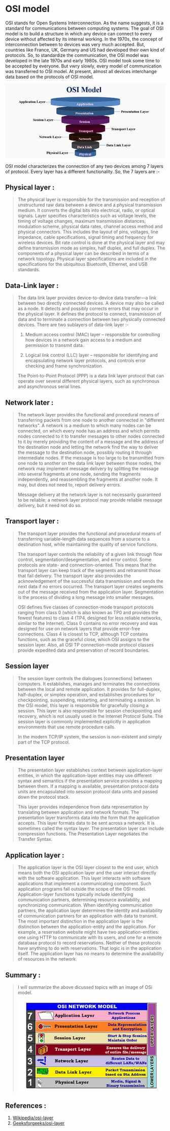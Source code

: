 # OSI model

OSI stands for Open Systems Interconnection. As the name suggests, it is a standard for communications between computing systems. The goal of OSI model is to build a structure in which any device can connect to every device without affected by its internal working. In the 1970s, the concept of interconnection between to devices was very much accepted. But, countries like France, UK, Germany and US had developed their own kind of protocols. So, to standardize the communication, the OSI model was developed in the late 1970s and early 1980s. OSI model took some time to be accepted by everyone. But vwry slowly, every model of communication was transferred to OSI model. At present, almost all devices interchange data based on the protocols of OSI model.

![OSI model](osi.png)

OSI model characterizes the connection of any two devices among 7 layers of protocol. Every layer has a different functionality. So, the 7 layers are :-

## Physical layer :
>The physical layer is responsible for the transmission and reception of unstructured raw data between a device and a physical transmission medium. It converts the digital bits into electrical, radio, or optical signals. Layer specifies characteristics such as voltage levels, the timing of voltage changes, maximum transmission distances, modulation scheme, physical data rates, channel access method and physical connectors. This includes the layout of pins, voltages, line impedance, cable specifications, signal timing and frequency for wireless devices. Bit rate control is done at the physical layer and may define transmission mode as simplex, half duplex, and full duplex. The components of a physical layer can be described in terms of a network topology. Physical layer specifications are included in the specifications for the ubiquitous Bluetooth, Ethernet, and USB standards.

## Data-Link layer :
>The data link layer provides device-to-device data transfer—a link between two directly connected devices. A device may also be called as a node. It detects and possibly corrects errors that may occur in the physical layer. It defines the protocol to connect, transmission of data and to terminate a connection between two physically connected devices. There are two sublayers of data-link layer :- 
>
>1. Medium access control (MAC) layer – responsible for controlling how devices in a network gain access to a medium and permission to transmit data.
>
>2. Logical link control (LLC) layer – responsible for identifying and encapsulating network layer protocols, and controls error checking and frame synchronization.
>
>The Point-to-Point Protocol (PPP) is a data link layer protocol that can operate over several different physical layers, such as synchronous and asynchronous serial lines.

## Network later :

>The network layer provides the functional and procedural means of transferring packets from one node to another connected in "different networks". A network is a medium to which many nodes can be connected, on which every node has an address and which permits nodes connected to it to transfer messages to other nodes connected to it by merely providing the content of a message and the address of the destination node and letting the network find the way to deliver the message to the destination node, possibly routing it through intermediate nodes. If the message is too large to be transmitted from one node to another on the data link layer between those nodes, the network may implement message delivery by splitting the message into several fragments at one node, sending the fragments independently, and reassembling the fragments at another node. It may, but does not need to, report delivery errors.
>
>Message delivery at the network layer is not necessarily guaranteed to be reliable; a network layer protocol may provide reliable message delivery, but it need not do so.

## Transport layer :

>The transport layer provides the functional and procedural means of transferring variable-length data sequences from a source to a destination host, while maintaining the quality of service functions.
>
>The transport layer controls the reliability of a given link through flow control, segmentation/desegmentation, and error control. Some protocols are state- and connection-oriented. This means that the transport layer can keep track of the segments and retransmit those that fail delivery. The transport layer also provides the acknowledgement of the successful data transmission and sends the next data if no errors occurred. The transport layer creates segments out of the message received from the application layer. Segmentation is the process of dividing a long message into smaller messages.
>
>OSI defines five classes of connection-mode transport protocols ranging from class 0 (which is also known as TP0 and provides the fewest features) to class 4 (TP4, designed for less reliable networks, similar to the Internet). Class 0 contains no error recovery and was designed for use on network layers that provide error-free connections. Class 4 is closest to TCP, although TCP contains functions, such as the graceful close, which OSI assigns to the session layer. Also, all OSI TP connection-mode protocol classes provide expedited data and preservation of record boundaries.

## Session layer
>The session layer controls the dialogues (connections) between computers. It establishes, manages and terminates the connections between the local and remote application. It provides for full-duplex, half-duplex, or simplex operation, and establishes procedures for checkpointing, suspending, restarting, and terminating a session. In the OSI model, this layer is responsible for gracefully closing a session. This layer is also responsible for session checkpointing and recovery, which is not usually used in the Internet Protocol Suite. The session layer is commonly implemented explicitly in application environments that use remote procedure calls.
>
>In the modern TCP/IP system, the session is non-existent and simply part of the TCP protocol.

## Presentation layer
>The presentation layer establishes context between application-layer entities, in which the application-layer entities may use different syntax and semantics if the presentation service provides a mapping between them. If a mapping is available, presentation protocol data units are encapsulated into session protocol data units and passed down the protocol stack.
>
>This layer provides independence from data representation by translating between application and network formats. The presentation layer transforms data into the form that the application accepts. This layer formats data to be sent across a network. It is sometimes called the syntax layer. The presentation layer can include compression functions. The Presentation Layer negotiates the Transfer Syntax.

## Application layer :

>The application layer is the OSI layer closest to the end user, which means both the OSI application layer and the user interact directly with the software application. This layer interacts with software applications that implement a communicating component. Such application programs fall outside the scope of the OSI model. Application-layer functions typically include identifying communication partners, determining resource availability, and synchronizing communication. When identifying communication partners, the application layer determines the identity and availability of communication partners for an application with data to transmit. The most important distinction in the application layer is the distinction between the application-entity and the application. For example, a reservation website might have two application-entities: one using HTTP to communicate with its users, and one for a remote database protocol to record reservations. Neither of these protocols have anything to do with reservations. That logic is in the application itself. The application layer has no means to determine the availability of resources in the network.

## Summary :
>I will summarize the above dicussed topics with an image of OSi model.
>
>![summary](summary.png)

## References :
1. [Wikipedia/osi-layer](https://en.wikipedia.org/wiki/OSI_model)
2. [Geeksforgeeks/osi-layer](https://www.geeksforgeeks.org/layers-of-osi-model/)